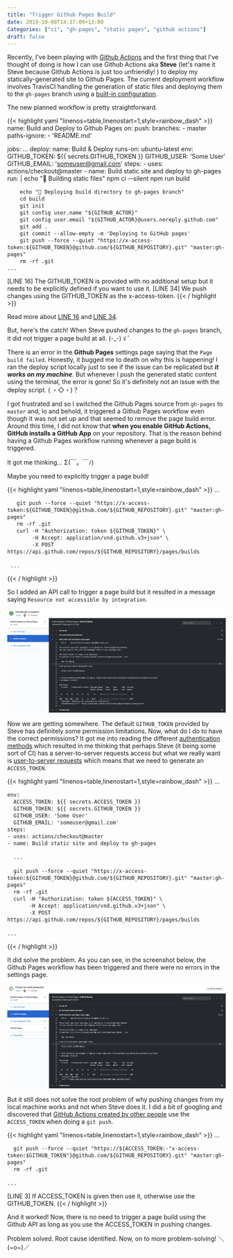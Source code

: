 ```yaml
---
title: "Trigger Github Pages Build"
date: 2019-10-08T14:37:09+13:00
Categories: ["ci", "gh-pages", "static pages", "github actions"]
draft: false
---
```

Recently, I've been playing with [Github Actions](https://help.github.com/en/categories/automating-your-workflow-with-github-actions) and the first thing that I've thought of doing is how I can use Github Actions aka **Steve** (let's name it Steve because Github Actions is just too unfriendly! ) to deploy my statically-generated site to Github Pages. The current deployment workflow involves TravisCI handling the generation of static files and deploying them to the `gh-pages` branch using a [built-in configuration](https://docs.travis-ci.com/user/deployment/pages/).
<!--more-->

The new planned workflow is pretty straightforward.

{{< highlight yaml "linenos=table,linenostart=1,style=rainbow_dash" >}}
name: Build and Deploy to Github Pages
on:
  push:
    branches:
    - master
    paths-ignore:
    - 'README.md'

jobs:
  ...
  deploy:
    name: Build & Deploy
    runs-on: ubuntu-latest
    env:
      GITHUB_TOKEN: ${{ secrets.GITHUB_TOKEN }}
      GITHUB_USER: 'Some User'
      GITHUB_EMAIL: 'someuser@gmail.com'
    steps:
    - uses: actions/checkout@master
    - name: Build static site and deploy to gh-pages
      run: |
        echo "🍙 Building static files"
        npm ci --silent
        npm run build

        echo "🍩 Deploying build directory to gh-pages branch"
        cd build
        git init
        git config user.name "${GITHUB_ACTOR}"
        git config user.email "${GITHUB_ACTOR}@users.noreply.github.com"
        git add .
        git commit --allow-empty -m 'Deploying to GitHub pages'
        git push --force --quiet "https://x-access-token:${GITHUB_TOKEN}@github.com/${GITHUB_REPOSITORY}.git" "master:gh-pages"
        rm -rf .git
    ...

[LINE 16] The GITHUB_TOKEN is provided with no additional setup but it needs to be explicitly defined if you want to use it.
[LINE 34] We push changes using the GITHUB_TOKEN as the x-access-token.
{{< / highlight >}}

Read more about [LINE 16](https://help.github.com/en/articles/virtual-environments-for-github-actions#github_token-secret) and [LINE 34](https://developer.github.com/apps/building-github-apps/authenticating-with-github-apps/#http-based-git-access-by-an-installation).

But, here's the catch! When Steve pushed changes to the `gh-pages` branch, it did not trigger a page build at all.  (-_-)ゞ゛

There is an error in the **Github Pages** settings page saying that the `Page build failed`. Honestly, it bugged me to death on why this is happening! I ran the deploy script locally just to see if the issue can be replicated but **_it works on my machine_**. But whenever I push the generated static content using the terminal, the error is gone! So it's definitely not an issue with the deploy script. ( ・◇・)？

I got frustrated and so I switched the Github Pages source from `gh-pages` to `master` and, lo and behold, it triggered a Github Pages workflow even though it was not set up and that seemed to remove the page build error. Around this time, I did not know that **when you enable GitHub Actions, GitHub installs a GitHub App** on your repository. That is the reason behind having a Github Pages workflow running whenever a page build is triggered.

It got me thinking... Σ(￣。￣ﾉ)

Maybe you need to explicitly trigger a page build!

{{< highlight yaml "linenos=table,linenostart=1,style=rainbow_dash" >}}
     ...

       git push --force --quiet "https://x-access-token:${GITHUB_TOKEN}@github.com/${GITHUB_REPOSITORY}.git" "master:gh-pages"
       rm -rf .git
       curl -H "Authorization: token ${GITHUB_TOKEN}" \
            -H Accept: application/vnd.github.v3+json" \
            -X POST https://api.github.com/repos/${GITHUB_REPOSITORY}/pages/builds

     ...
{{< / highlight >}}

So I added an API call to trigger a page build but it resulted in a message saying `Resource not accessible by integration`.

![Not Accessible](/images/github-actions-resource-not-accessible.png)

Now we are getting somewhere. The default `GITHUB_TOKEN` provided by Steve has definitely some permission limitations. Now, what do I do to have the correct permissions?  It got me into reading the different [authentication methods](https://developer.github.com/apps/migrating-oauth-apps-to-github-apps/#understand-the-different-methods-of-authentication) which resulted in me thinking that perhaps Steve (it being some sort of CI) has a server-to-server requests access but what we really want is [user-to-server requests](https://developer.github.com/apps/building-github-apps/identifying-and-authorizing-users-for-github-apps/#user-to-server-requests) which means that we need to generate an `ACCESS_TOKEN`.

{{< highlight yaml "linenos=table,linenostart=1,style=rainbow_dash" >}}
    ...

    env:
      ACCESS_TOKEN: ${{ secrets.ACCESS_TOKEN }}
      GITHUB_TOKEN: ${{ secrets.GITHUB_TOKEN }}
      GITHUB_USER: 'Some User'
      GITHUB_EMAIL: 'someuser@gmail.com'
    steps:
    - uses: actions/checkout@master
    - name: Build static site and deploy to gh-pages

      ...

      git push --force --quiet "https://x-access-token:${GITHUB_TOKEN}@github.com/${GITHUB_REPOSITORY}.git" "master:gh-pages"
      rm -rf .git
      curl -H "Authorization: token ${ACCESS_TOKEN}" \
           -H Accept: application/vnd.github.v3+json" \
           -X POST https://api.github.com/repos/${GITHUB_REPOSITORY}/pages/builds

    ...
{{< / highlight >}}

It did solve the problem. As you can see, in the screenshot below, the Github Pages workflow has been triggered and there were no errors in the settings page.

![Queued](/images/github-actions-queued.png)

But it still does not solve the root problem of why pushing changes from my local machine works and not when Steve does it. I did a bit of googling and discovered that [GitHub Actions created by other people](https://github.com/JamesIves/github-pages-deploy-action) use the `ACCESS_TOKEN` when doing a `git push`.

{{< highlight yaml "linenos=table,linenostart=1,style=rainbow_dash" >}}
    ...

      git push --force --quiet "https://${ACCESS_TOKEN:-"x-access-token:$GITHUB_TOKEN"}@github.com/${GITHUB_REPOSITORY}.git" "master:gh-pages"
      rm -rf .git

    ...

[LINE 3] If ACCESS_TOKEN is given then use it, otherwise use the GITHUB_TOKEN.
{{< / highlight >}}

And it worked! Now, there is no need to trigger a page build using the Github API as long as you use the ACCESS_TOKEN in pushing changes.

Problem solved. Root cause identified. Now, on to more problem-solving! ＼(~o~)／
